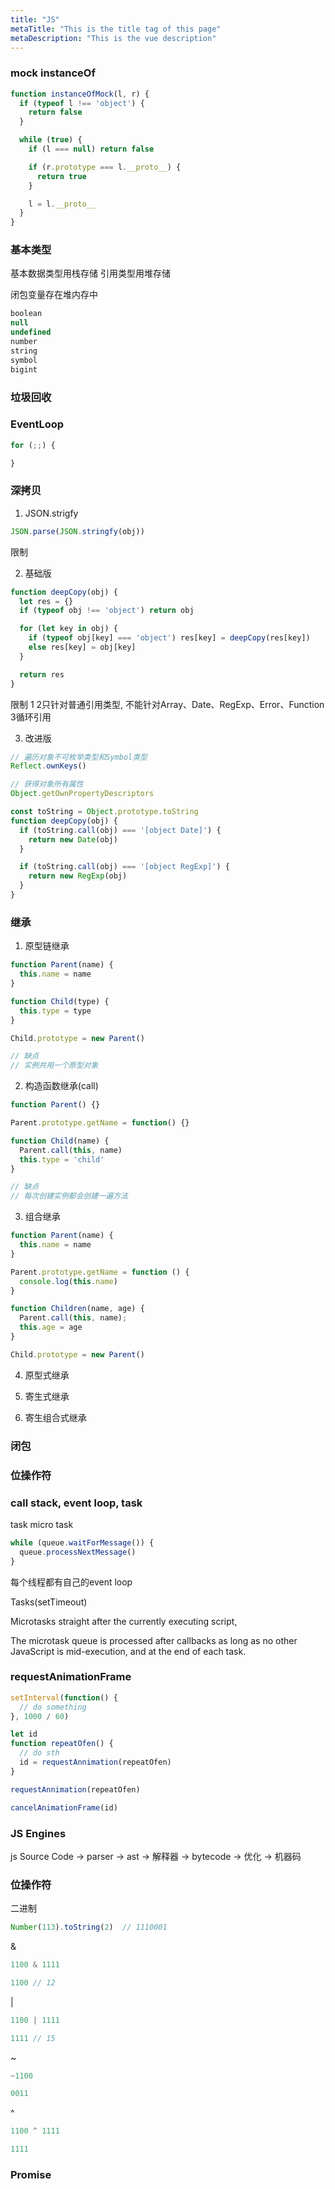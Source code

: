 ```yaml
---
title: "JS"
metaTitle: "This is the title tag of this page"
metaDescription: "This is the vue description"
---
```


### mock instanceOf

```js
function instanceOfMock(l, r) {
  if (typeof l !== 'object') {
    return false
  }

  while (true) {
    if (l === null) return false

    if (r.prototype === l.__proto__) {
      return true
    }

    l = l.__proto__
  }
}
```

### 基本类型

基本数据类型用栈存储
引用类型用堆存储

闭包变量存在堆内存中


```js
boolean
null
undefined
number
string
symbol
bigint
```

### 垃圾回收

### EventLoop

```js
for (;;) {

}
```

### 深拷贝

1. JSON.strigfy
```js
JSON.parse(JSON.stringfy(obj))
```
限制

2. 基础版
```js
function deepCopy(obj) {
  let res = {}
  if (typeof obj !== 'object') return obj

  for (let key in obj) {
    if (typeof obj[key] === 'object') res[key] = deepCopy(res[key])
    else res[key] = obj[key]
  }

  return res
}
```
限制 1 2只针对普通引用类型, 不能针对Array、Date、RegExp、Error、Function 3循环引用

3. 改进版
```js
// 遍历对象不可枚举类型和Symbol类型
Reflect.ownKeys()

// 获得对象所有属性
Object.getOwnPropertyDescriptors
```

```js
const toString = Object.prototype.toString
function deepCopy(obj) {
  if (toString.call(obj) === '[object Date]') {
    return new Date(obj)
  }

  if (toString.call(obj) === '[object RegExp]') {
    return new RegExp(obj)
  }
}
```

### 继承

1. 原型链继承
```js
function Parent(name) {
  this.name = name
}

function Child(type) {
  this.type = type
}

Child.prototype = new Parent()

// 缺点
// 实例共用一个原型对象
```

2. 构造函数继承(call)

```js
function Parent() {}

Parent.prototype.getName = function() {}

function Child(name) {
  Parent.call(this, name)
  this.type = 'child'
}

// 缺点
// 每次创建实例都会创建一遍方法
```

3. 组合继承
```js
function Parent(name) {
  this.name = name
}

Parent.prototype.getName = function () {
  console.log(this.name)
}

function Children(name, age) {
  Parent.call(this, name);
  this.age = age
}

Child.prototype = new Parent()

```

4. 原型式继承

5. 寄生式继承

6. 寄生组合式继承

### 闭包


### 位操作符


### call stack, event loop, task

task
micro task

```js
while (queue.waitForMessage()) {
  queue.processNextMessage()
}
```

每个线程都有自己的event loop

Tasks(setTimeout)

Microtasks   straight after the currently executing script,

The microtask queue is processed after callbacks as long as no other JavaScript is mid-execution, and at the end of each task.


### requestAnimationFrame

```js
setInterval(function() {
  // do something
}, 1000 / 60)

let id
function repeatOfen() {
  // do sth
  id = requestAnnimation(repeatOfen)
}

requestAnnimation(repeatOfen)

cancelAnimationFrame(id)
```

### JS Engines

js Source Code -> parser -> ast -> 解释器 -> bytecode -> 优化 -> 机器码

### 位操作符

二进制

```js
Number(113).toString(2)  // 1110001
```

&
```js
1100 & 1111

1100 // 12
```

|
```js
1100 | 1111

1111 // 15
```

~
```js
~1100

0011
```

^
```js
1100 ^ 1111

1111
```

### Promise
